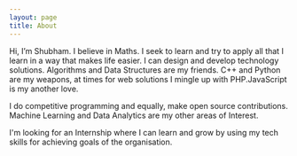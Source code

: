 ```yaml
---
layout: page
title: About
---
```


Hi, I’m Shubham. I believe in Maths.
I seek to learn and try to apply all that I learn in a way that makes life easier.
I can design and develop technology solutions. Algorithms and Data Structures are my friends.
C++ and Python are my weapons, at times for web solutions I mingle up with PHP.JavaScript is my another love.

I do competitive programming and equally, make open source contributions.
Machine Learning and Data Analytics are my other areas of Interest.

I'm looking for an Internship where I can learn and grow by using my tech skills for achieving goals of the organisation.